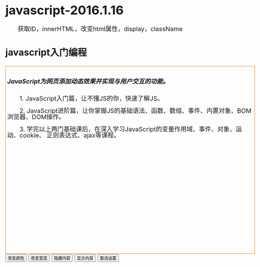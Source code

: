 # javascript-2016.1.16
获取ID，innerHTML，改变html属性，display，className


<!DOCTYPE html>
<html lang="en">
<head>
    <meta charset="UTF-8">
    <title></title>
</head>
<style>
    body{font-size: 20px;}
    #txt{
        width: 800px;
        height: 600px;
        padding: 5px;
        border: 1px solid #FF6600;
    }
    p{
        line-height: 20px;
       text-indent: 2em;
    }
</style>
<script>
    //改变颜色
    function changeColor(){
        var txt=document.getElementById("txt");
        txt.style.color="red";
        txt.style.backgroundColor="blue";
    }
    //改变宽高
    function changeHw(){
        var txt=document.getElementById("txt");
        txt.style.width="500px";
        txt.style.height="500px";

    }
    function dis(){
        var txt=document.getElementById("txt");
        txt.style.display="none";
    }
    function show(){
        var txt=document.getElementById("txt");
        txt.style.display="block";
    }
    function qx(){
        var message=confirm("确定要重置所有设置？");
        if(message==true){
            txt.removeAttribute('style');
        }
    }
</script>
<body>
<h2 id="con">javascript入门编程</h2>
<div id="txt">
    <h5>JavaScript为网页添加动态效果并实现与用户交互的功能。</h5>
    <p>1. JavaScript入门篇，让不懂JS的你，快速了解JS。</p>
    <p>2. JavaScript进阶篇，让你掌握JS的基础语法、函数、数组、事件、内置对象、BOM浏览器、DOM操作。</p>
    <p>3. 学完以上两门基础课后，在深入学习JavaScript的变量作用域、事件、对象、运动、cookie、
        正则表达式、ajax等课程。</p>
</div>
<form>
    <input type="button" value="改变颜色" onclick="changeColor()">
    <input type="button" value="改变宽高" onclick="changeHw()">
    <input type="button" value="隐藏内容" onclick="dis()">
    <input type="button" value="显示内容" onclick="show()">
    <input type="button" value="取消设置" onclick="qx()">
</form>

</body>
</html>
